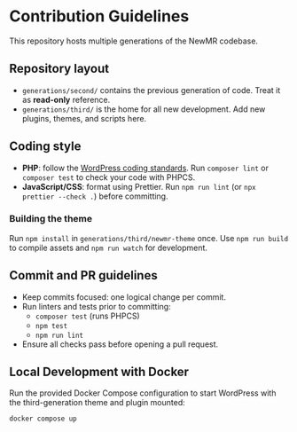 # Contribution Guidelines

This repository hosts multiple generations of the NewMR codebase.

## Repository layout
- `generations/second/` contains the previous generation of code. Treat it as **read-only** reference.
- `generations/third/` is the home for all new development. Add new plugins, themes, and scripts here.

## Coding style
- **PHP**: follow the [WordPress coding standards](https://developer.wordpress.org/coding-standards/wordpress-coding-standards/php/). Run `composer lint` or `composer test` to check your code with PHPCS.
- **JavaScript/CSS**: format using Prettier. Run `npm run lint` (or `npx prettier --check .`) before committing.

### Building the theme
Run `npm install` in `generations/third/newmr-theme` once. Use `npm run build` to compile assets and `npm run watch` for development.


## Commit and PR guidelines
- Keep commits focused: one logical change per commit.
- Run linters and tests prior to committing:
  - `composer test` (runs PHPCS)
  - `npm test`
  - `npm run lint`
- Ensure all checks pass before opening a pull request.

## Local Development with Docker

Run the provided Docker Compose configuration to start WordPress with the third-generation theme and plugin mounted:

```bash
docker compose up
```

